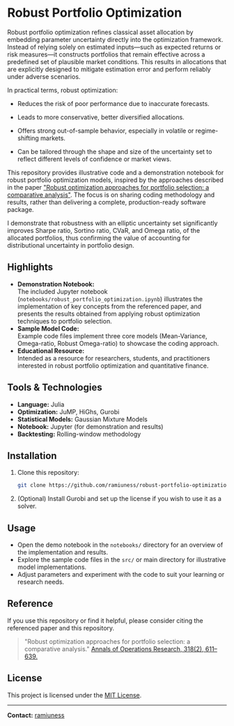 # Robust Portfolio Optimization
Robust portfolio optimization refines classical asset allocation by embedding parameter uncertainty directly into the optimization framework. Instead of relying solely on estimated inputs—such as expected returns or risk measures—it constructs portfolios that remain effective across a predefined set of plausible market conditions. This results in allocations that are explicitly designed to mitigate estimation error and perform reliably under adverse scenarios.

In practical terms, robust optimization:

- Reduces the risk of poor performance due to inaccurate forecasts.

- Leads to more conservative, better diversified allocations.

- Offers strong out-of-sample behavior, especially in volatile or regime-shifting markets.

- Can be tailored through the shape and size of the uncertainty set to reflect different levels of confidence or market views.

This repository provides illustrative code and a demonstration notebook for robust portfolio optimization models, inspired by the approaches described in the paper ["Robust optimization approaches for portfolio selection: a comparative analysis"](https://link.springer.com/article/10.1007/s10479-021-04177-y). The focus is on sharing coding methodology and results, rather than delivering a complete, production-ready software package.


I demonstrate that robustness with an elliptic uncertainty set significantly improves Sharpe ratio, Sortino ratio, CVaR, and Omega ratio, of the allocated portfolios, thus confirming the value of accounting for distributional uncertainty in portfolio design.
	    			    		

## Highlights

- **Demonstration Notebook:**  
  The included Jupyter notebook (`notebooks/robust_portfolio_optimization.ipynb`) illustrates the implementation of key concepts from the referenced paper, and presents the results obtained from applying robust optimization techniques to portfolio selection.
- **Sample Model Code:**  
  Example code files implement three core models (Mean-Variance, Omega-ratio, Robust Omega-ratio) to showcase the coding approach.
- **Educational Resource:**  
  Intended as a resource for researchers, students, and practitioners interested in robust portfolio optimization and quantitative finance.

## Tools & Technologies

- **Language:** Julia
- **Optimization:** JuMP, HiGhs, Gurobi
- **Statistical Models:** Gaussian Mixture Models
- **Notebook:** Jupyter (for demonstration and results)
- **Backtesting:** Rolling-window methodology

## Installation

1. Clone this repository:
    ```bash
    git clone https://github.com/ramiuness/robust-portfolio-optimization.git
    ```
2. (Optional) Install Gurobi and set up the license if you wish to use it as a solver.


## Usage

- Open the demo notebook in the `notebooks/` directory for an overview of the implementation and results.
- Explore the sample code files in the `src/` or main directory for illustrative model implementations.
- Adjust parameters and experiment with the code to suit your learning or research needs.

## Reference

If you use this repository or find it helpful, please consider citing the referenced paper and this repository.

> "Robust optimization approaches for portfolio selection: a comparative analysis." [Annals of Operations Research, 318(2), 611–639.](https://link.springer.com/article/10.1007/s10479-021-04177-y)

## License

This project is licensed under the [MIT License](LICENSE).

---

**Contact:** [ramiuness](https://github.com/ramiuness)
